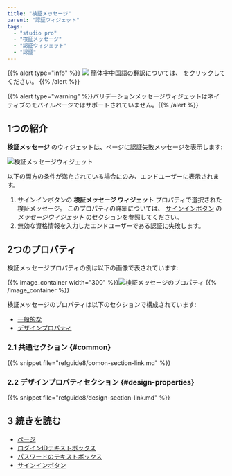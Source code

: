 ```yaml
---
title: "検証メッセージ"
parent: "認証ウィジェット"
tags:
  - "studio pro"
  - "検証メッセージ"
  - "認証ウィジェット"
  - "認証"
---
```


{{% alert type="info" %}}
<img src="attachments/chinese-translation/china.png" style="display: inline-block; margin: 0" /> 簡体字中国語の翻訳については、 [<unk> <unk> <unk>](https://cdn.mendix.tencent-cloud.com/documentation/refguide8/validation-message.pdf) をクリックしてください。
{{% /alert %}}

{{% alert type="warning" %}}バリデーションメッセージウィジェットはネイティブのモバイルページではサポートされていません。{{% /alert %}}

## 1つの紹介

**検証メッセージ** のウィジェットは、ページに認証失敗メッセージを表示します:

![検証メッセージウィジェット](attachments/authentication-widgets/validation-message.png)

 以下の両方の条件が満たされている場合にのみ、エンドユーザーに表示されます。

1.  サインインボタンの **検証メッセージ ウィジェット** プロパティで選択された検証メッセージ。 このプロパティの詳細については、 [サインインボタン](sign-in-button#validation-message-widget) の *メッセージウィジェット* のセクションを参照してください。
2.  無効な資格情報を入力したエンドユーザーである認証に失敗します。

## 2つのプロパティ

検証メッセージプロパティの例は以下の画像で表されています:

{{% image_container width="300" %}}![検証メッセージのプロパティ](attachments/authentication-widgets/validation-message-properties.png)
{{% /image_container %}}

検証メッセージのプロパティは以下のセクションで構成されています:

* [一般的な](#common)
* [デザインプロパティ](#design-properties)

### 2.1 共通セクション {#common}

{{% snippet file="refguide8/comon-section-link.md" %}}

### 2.2 デザインプロパティセクション {#design-properties}

{{% snippet file="refguide8/design-section-link.md" %}}

## 3 続きを読む

* [ページ](page)
* [ログインIDテキストボックス](login-id-text-box)
* [パスワードのテキストボックス](password-text-box)
* [サインインボタン](sign-in-button)